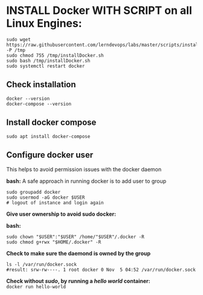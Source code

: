 # INSTALL Docker WITH SCRIPT on all Linux Engines:
``````
sudo wget https://raw.githubusercontent.com/lerndevops/labs/master/scripts/installDocker.sh -P /tmp
sudo chmod 755 /tmp/installDocker.sh
sudo bash /tmp/installDocker.sh
sudo systemctl restart docker
``````
## Check installation
``````
docker --version
docker-compose --version
``````

## Install docker compose
``````
sudo apt install docker-compose
``````
## Configure docker user
This helps to avoid permission issues with the docker daemon

**bash:**
A safe approach in running docker is to add user to group 
```
sudo groupadd docker
sudo usermod -aG docker $USER
# logout of instance and login again
```

**Give user ownership to  avoid sudo docker:**

**bash:**
```
sudo chown "$USER":"$USER" /home/"$USER"/.docker -R
sudo chmod g+rwx "$HOME/.docker" -R
````
**Check to make sure the daemond is owned by the group**
```
ls -l /var/run/docker.sock
#result: srw-rw----. 1 root docker 0 Nov  5 04:52 /var/run/docker.sock
```
**Check without _sudo_, by running a _hello world_ container:**  
```docker run hello-world```
